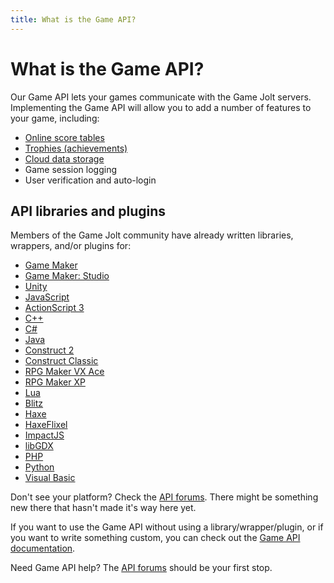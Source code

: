 ```yaml
---
title: What is the Game API?
---
```


# What is the Game API?

Our Game API lets your games communicate with the Game Jolt servers. Implementing the Game API will allow you to add a number of features to your game, including:

- [Online score tables](https://help.gamejolt.com/dev-scoreboards)
- [Trophies (achievements)](https://help.gamejolt.com/dev-trophies)
- [Cloud data storage](https://help.gamejolt.com/dev-data-storage)
- Game session logging
- User verification and auto-login

## API libraries and plugins

Members of the Game Jolt community have already written libraries, wrappers, and/or plugins for:

- [Game Maker](http://gamejolt.com/games/game-maker-gj-api-library/8710)
- [Game Maker: Studio](http://gamejolt.com/games/gamejolt-achievement-api-for-gamemaker-studio/11689)
- [Unity](http://gamejolt.com/games/unity-api/15887)
- [JavaScript](http://gamejolt.com/community/forums/topics/javascript-api/5651/)
- [ActionScript 3](http://gamejolt.com/community/forums/topics/as3-trophy-api/305/)
- [C++](http://gamejolt.com/games/game-jolt-api-c-library/15490)
- [C#](http://gamejolt.com/community/forums/topics/c-api/1285/)
- [Java](http://gamejolt.com/community/forums/topics/java-api/239/)
- [Construct 2](http://gamejolt.com/community/forums/topics/construct-2-api/2867/)
- [Construct Classic](http://gamejolt.com/community/forums/topics/construct-plugin/242/)
- [RPG Maker VX Ace](http://gamejolt.com/community/forums/topics/gamejolt-achievement-api-for-rpg-maker-vx-ace-beta/5140/)
- [RPG Maker XP](http://gamejolt.com/community/forums/topics/rpg-maker-xp-achievement-api-beta/7570/)
- [Lua](http://gamejolt.com/community/forums/topics/lua-gamejolt-api/5955/)
- [Blitz](http://gamejolt.com/community/forums/topics/blitzmax-api/1257/)
- [Haxe](http://gamejolt.com/community/forums/topics/haxe-gamejolt-api/2076/)
- [HaxeFlixel](http://gamejolt.com/community/forums/topics/haxe-and-haxeflixel-api-integration-updated/2604/)
- [ImpactJS](http://gamejolt.com/community/forums/topics/impactjs-gamejolt-api-integration-plugin/2731/)
- [libGDX](http://gamejolt.com/community/forums/topics/game-jolt-api-for-libgdx-experimental/4704/)
- [PHP](http://gamejolt.com/community/forums/topics/php-api/266/)
- [Python](http://gamejolt.com/community/forums/topics/python-module-for-gjapi/1414/)
- [Visual Basic](http://gamejolt.com/community/forums/topics/visual-basic-game-jolt-api/2874/)

Don't see your platform? Check the [API forums](http://gamejolt.com/community/forums/game-achievements/9/). There might be something new there that hasn't made it's way here yet.

If you want to use the Game API without using a library/wrapper/plugin, or if you want to write something custom, you can check out the [Game API documentation](http://gamejolt.com/api/doc/game).

Need Game API help? The [API forums](http://gamejolt.com/community/forums/game-achievements/9/) should be your first stop.

